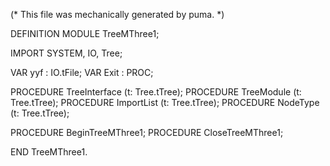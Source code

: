 
(* This file was mechanically generated by puma. *)

DEFINITION MODULE TreeMThree1;

IMPORT SYSTEM, IO, Tree;


VAR yyf        : IO.tFile;
VAR Exit       : PROC;

PROCEDURE TreeInterface (t: Tree.tTree);
PROCEDURE TreeModule (t: Tree.tTree);
PROCEDURE ImportList (t: Tree.tTree);
PROCEDURE NodeType (t: Tree.tTree);

PROCEDURE BeginTreeMThree1;
PROCEDURE CloseTreeMThree1;

END TreeMThree1.

